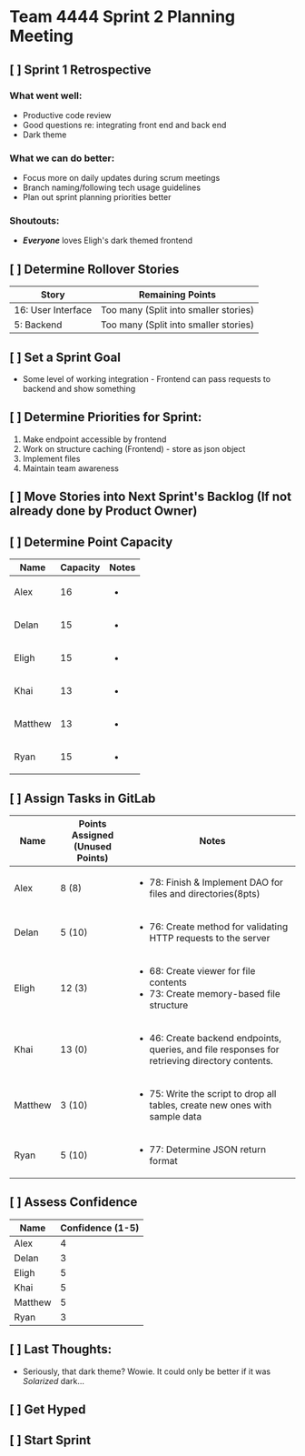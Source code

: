 # Team 4444 Sprint 2 Planning Meeting  

## [ ] Sprint 1 Retrospective
### What went well:
- Productive code review
- Good questions re: integrating front end and back end
- Dark theme
### What we can do better:
- Focus more on daily updates during scrum meetings
- Branch naming/following tech usage guidelines
- Plan out sprint planning priorities better
### Shoutouts:
- ***Everyone*** loves Eligh's dark themed frontend
## [ ] Determine Rollover Stories
Story | Remaining Points
---|---
16: User Interface | Too many (Split into smaller stories)
5: Backend | Too many (Split into smaller stories)
## [ ] Set a Sprint Goal
- Some level of working integration - Frontend can pass requests to backend and show something
## [ ] Determine Priorities for Sprint:
1. Make endpoint accessible by frontend
2. Work on structure caching (Frontend) - store as json object
3. Implement files
4. Maintain team awareness
## [ ] Move Stories into Next Sprint's Backlog (If not already done by Product Owner)
## [ ] Determine Point Capacity
Name | Capacity | Notes
---|---|---
Alex | 16 | <ul><li></li></ul>
Delan | 15 | <ul><li></li></ul>
Eligh | 15 | <ul><li></li></ul>
Khai | 13 | <ul><li></li></ul>
Matthew | 13 | <ul><li></li></ul>
Ryan | 15 | <ul><li></li></ul>
## [ ] Assign Tasks in GitLab
Name | Points Assigned (Unused Points) | Notes
---|---|---
Alex | 8 (8) | <ul><li>78: Finish & Implement DAO for files and directories(8pts)</li></ul>
Delan | 5 (10) | <ul><li>76: Create method for validating HTTP requests to the server</li></ul>
Eligh | 12 (3) | <ul><li>68: Create viewer for file contents</li> <li>73: Create memory-based file structure</li></ul>
Khai | 13 (0) | <ul><li>46: Create backend endpoints, queries, and file responses for retrieving directory contents.</li></ul>
Matthew | 3 (10) | <ul><li>75: Write the script to drop all tables, create new ones with sample data</li></ul>
Ryan | 5 (10) | <ul><li>77: Determine JSON return format</li></ul>

## [ ] Assess Confidence
Name | Confidence (1-5)
---|---
Alex | 4
Delan | 3
Eligh | 5
Khai | 5
Matthew | 5
Ryan | 3
## [ ] Last Thoughts:
- Seriously, that dark theme? Wowie. It could only be better if it was *Solarized* dark...
## [ ] Get Hyped
## [ ] Start Sprint
